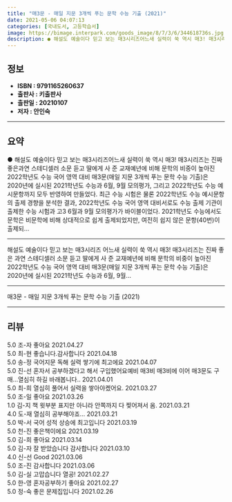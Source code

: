 ```yaml
---
title: "매3문 - 매일 지문 3개씩 푸는 문학 수능 기출 (2021)"
date: 2021-05-06 04:07:13
categories: [국내도서, 고등학습서]
image: https://bimage.interpark.com/goods_image/8/7/3/6/344618736s.jpg
description: ● 해설도 예술이다 믿고 보는 매3시리즈어느새 실력이 쑥 역시 매3! 매3시리즈는 진짜 좋은과연 스테디셀러 소문 듣고 딸에게 사 준 교재예년에 비해 문학의 비중이 높아진 2022학년도 수능 국어 영역 대비 매3문(매일 지문 3개씩 푸는 문학 수능 기출)은 2020년에 실시된 2021학
---
```


## **정보**

- **ISBN : 9791165260637**
- **출판사 : 키출판사**
- **출판일 : 20210107**
- **저자 : 안인숙**

------



## **요약**

●  해설도 예술이다 믿고 보는 매3시리즈어느새 실력이 쑥 역시 매3! 매3시리즈는 진짜 좋은과연 스테디셀러 소문 듣고 딸에게 사 준 교재예년에 비해 문학의 비중이 높아진 2022학년도 수능 국어 영역 대비 매3문(매일 지문 3개씩 푸는 문학 수능 기출)은 2020년에 실시된 2021학년도 수능과 6월, 9월 모의평가, 그리고 2022학년도 수능 예시문항까지 모두 반영하여 만들었다. 최근 수능 시험은 물론 2022학년도 수능 예시문항의 출제 경향을 분석한 결과, 2022학년도 수능 국어 영역 대비서로도 수능 출제 기관이 출제한 수능 시험과 고3 6월과 9월 모의평가가 바이블이었다. 2021학년도 수능에서도 문학은 비문학에 비해 상대적으로 쉽게 출제되었지만, 여전히 쉽지 않은 문항(40번)이 출제되...

------

해설도 예술이다 믿고 보는 매3시리즈
어느새 실력이 쑥 역시 매3! 매3시리즈는 진짜 좋은
과연 스테디셀러 소문 듣고 딸에게 사 준 교재예년에 비해 문학의 비중이 높아진 2022학년도 수능 국어 영역 대비 매3문(매일 지문 3개씩 푸는 문학 수능 기출)은 2020년에 실시된 2021학년도 수능과 6월, 9월... 

------


매3문 - 매일 지문 3개씩 푸는 문학 수능 기출 (2021) 

------


## **리뷰** 

5.0 조-자 좋아요 2021.04.27 <br/>5.0 최-현 좋습니다.감사합니다 2021.04.18 <br/>5.0 송-정 국어지문 독해 실력 쌓기에 최고에요 2021.04.07 <br/>5.0 진-선 혼자서 공부하겠다고 해서 구입했어요예비 매3비 매3비에 이어 매3문도 구매...열심히 하길 바래봅니다.. 2021.04.01 <br/>5.0 최-희 열심히 풀어서 실력을 쌓아야켔어요. 2021.03.27 <br/>5.0 조-일 좋아요 2021.03.26 <br/>1.0 김-지 책 윗부분 표지만 아니라 안쪽까지 다 찢어져서 옴.  2021.03.21 <br/>4.0 도-재 열심히 공부해야죠... 2021.03.21 <br/>5.0 박-서 국어 성적 상승에 최고입니다 2021.03.19 <br/>5.0 천-진 좋은책이에요 2021.03.19 <br/>5.0 김-희 좋아요 2021.03.14 <br/>5.0 김-자 잘 받았습니다 
감사합니다  2021.03.10 <br/>4.0 신-선 Good 2021.03.06 <br/>5.0 조-진 감사합니다  2021.03.06 <br/>5.0 김-실 고맙습니다 열공! 2021.02.27 <br/>5.0 한-영 혼자공부하기 좋아요 2021.02.27 <br/>5.0 정-숙 좋은 문제집입니다 2021.02.26 <br/>